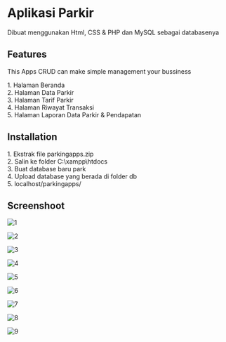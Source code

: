 # Aplikasi Parkir

<p>Dibuat menggunakan Html, CSS & PHP dan MySQL sebagai databasenya</p>

## Features
This Apps CRUD can make simple management your bussiness
<p>
  1. Halaman Beranda <br>
  2. Halaman Data Parkir <br>
  3. Halaman Tarif Parkir <br>
  4. Halaman Riwayat Transaksi <br>
  5. Halaman Laporan Data Parkir & Pendapatan <br>
</p>

## Installation

<p>
  1. Ekstrak file parkingapps.zip<br>
  2. Salin ke folder C:\xampp\htdocs <br>
  3. Buat database baru park <br>
  4. Upload database yang berada di folder db <br>
  5. localhost/parkingapps/
</p>


## Screenshoot

![1](https://github.com/gfadsrwt2nd/parkingapps/assets/55633963/9b59d8bc-eab9-4213-8162-bd69f83fc7e7)

![2](https://github.com/gfadsrwt2nd/parkingapps/assets/55633963/847d5b26-d768-45cf-bbe9-f2ab1ac84b4b)

![3](https://github.com/gfadsrwt2nd/parkingapps/assets/55633963/d5f606a7-92fc-4913-9b51-fbfc002546c6)

![4](https://github.com/gfadsrwt2nd/parkingapps/assets/55633963/5bbf856e-2e8a-4523-9a9d-00a8a28379a1)

![5](https://github.com/gfadsrwt2nd/parkingapps/assets/55633963/aa66796e-1393-441e-8d9a-091fc7205a83)

![6](https://github.com/gfadsrwt2nd/parkingapps/assets/55633963/f5a7e298-c949-4eb6-8c34-75299355df3d)

![7](https://github.com/gfadsrwt2nd/parkingapps/assets/55633963/e80ace5f-f100-4c53-8bb9-ac62bec79a69)

![8](https://github.com/gfadsrwt2nd/parkingapps/assets/55633963/beb1ff77-e855-4cdd-91b1-4de6478c4981)

![9](https://github.com/gfadsrwt2nd/parkingapps/assets/55633963/7cafa438-f237-456b-b5f4-aefae269cee1)

